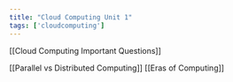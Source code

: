```yaml
---
title: "Cloud Computing Unit 1"
tags: ['cloudcomputing'] 
---
```


[[Cloud Computing Important Questions]]

[[Parallel vs Distributed Computing]]
[[Eras of Computing]]

